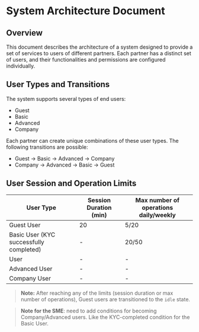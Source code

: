 # System Architecture Document

## Overview
This document describes the architecture of a system designed to provide a set of services to users of different partners. Each partner has a distinct set of users, and their functionalities and permissions are configured individually.

## User Types and Transitions

The system supports several types of end users:
-	Guest
-	Basic
-	Advanced
-	Company
  
Each partner can create unique combinations of these user types. The following transitions are possible:
-	Guest → Basic → Advanced → Company
- Company → Advanced → Basic → Guest

## User Session and Operation Limits

| User Type | Session Duration (min) | Max number of operations daily/weekly |
|---|---|---|
| Guest User | 20 | 5/20 |
| Basic User (KYC successfully completed) | - | 20/50 |
|  User | - | - |
| Advanced User | - | - |
| Company User | - | - |

> **Note:**
> After reaching any of the limits (session duration or max number of operations), Guest users are transitioned to the `idle` state.



> **Note for the SME**: need to add conditions for becoming Company/Advanced users. Like the KYC-completed condition for the Basic User.


